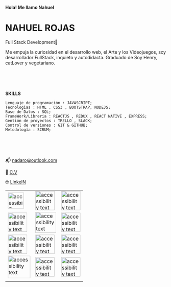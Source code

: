**Hola! Me llamo Nahuel**

# **NAHUEL ROJAS**
Full Stack Development🚀

Me empuja la curiosidad en el desarrollo web, el Arte y los Videojuegos, soy desarrollador FullStack, inquieto y autodidacta. Graduado de Soy Henry, catLover y vegetariano.

</br>
</br>
</br>


**SKILLS**
	
	Lenguaje de programación : JAVASCRIPT;
	Tecnologias : HTML , CSS3 , BOOTSTRAP, NODEJS;
	Base de Datos : SQL;
	FrameWork/Libreria : REACTJS , REDUX , REACT NATIVE , EXPRESS;
	Gentión de proyectos : TRELLO , SLACK;
	Control de versiones : GIT & GITHUB;
	Metodología : SCRUM;  
	
</br>
</br>
</br>

📬 nadaro@outlook.com

📝 [C.V](https://drive.google.com/file/d/1uO07T_DnipZ_jQUIzosZCGdwQV7b8po7/view "C.V")

🤓 [LinkeIN](https://www.linkedin.com/in/nahuelrojas-dev/ "LinkeIN") 



| || |
|-------| ----- |----|
|  <img src="https://user-images.githubusercontent.com/69209369/116448732-d1b28900-a82f-11eb-942c-025060103d98.png" width="50" alt="accessibility text"> | <img src="https://user-images.githubusercontent.com/69209369/116448879-f73f9280-a82f-11eb-8bef-b2b5bed7d173.png" width="60" alt="accessibility text"> |<img src="https://user-images.githubusercontent.com/69209369/116448815-e858e000-a82f-11eb-939d-e6e93abb25c4.png" width="60" alt="accessibility text">|
| <img src="https://user-images.githubusercontent.com/69209369/116448711-ccedd500-a82f-11eb-8a08-b53db08f6156.png" width="60" alt="accessibility text">    |   <img src="https://user-images.githubusercontent.com/69209369/116449049-22c27d00-a830-11eb-86f8-649703272c4f.png" width="65" alt="accessibility text">|<img src="https://user-images.githubusercontent.com/69209369/116448789-e000a500-a82f-11eb-88f1-0936293d47bc.png" width="60" alt="accessibility text">|
| <img src="https://user-images.githubusercontent.com/69209369/116448756-d9722d80-a82f-11eb-966c-a9f9f8cf41e8.png" width="60" alt="accessibility text">    |    <img src="https://user-images.githubusercontent.com/69209369/116448947-06bedb80-a830-11eb-8d96-e34affa3ad6c.png" width="60" alt="accessibility text"> |<img src="https://user-images.githubusercontent.com/69209369/116449008-19391500-a830-11eb-832b-cb45d8ba1243.png" width="60" alt="accessibility text">	|
|<img src="https://user-images.githubusercontent.com/69209369/116448969-0e7e8000-a830-11eb-9246-fd0ed6226151.png" width="70" alt="accessibility text">|<img src="https://seocom.agency/wp-content/uploads/2019/02/bootstrap-stack.png" width="60" alt="accessibility text">| <img src="https://user-images.githubusercontent.com/69209369/116448988-150cf780-a830-11eb-8cb7-7cf85ba56b69.png" width="60" alt="accessibility text">|
| || ||



